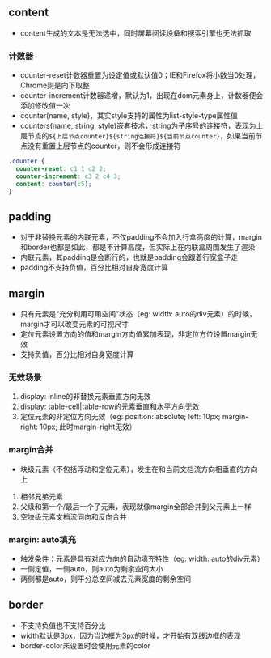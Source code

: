## content

- content生成的文本是无法选中，同时屏幕阅读设备和搜索引擎也无法抓取

### 计数器

- counter-reset计数器重置为设定值或默认值0；IE和Firefox将小数当0处理，Chrome则是向下取整
- counter-increment计数器递增，默认为1，出现在dom元素身上，计数器便会添加修改值一次
- counter(name, style)，其实style支持的属性为list-style-type属性值
- counters(name, string, style)嵌套技术，string为子序号的连接符，表现为上层节点的`${上层节点counter}${string连接符}${当前节点counter}`，如果当前节点没有重置上层节点的counter，则不会形成连接符

```css
.counter {
  counter-reset: c1 1 c2 2;
  counter-increment: c3 2 c4 3;
  content: counter(c5);
}
```

## padding

- 对于非替换元素的内联元素，不仅padding不会加入行盒高度的计算，margin和border也都是如此，都是不计算高度，但实际上在内联盒周围发生了渲染
- 内联元素，其padding是会断行的，也就是padding会跟着行宽盒子走
- padding不支持负值，百分比相对自身宽度计算

## margin

- 只有元素是“充分利用可用空间”状态（eg: width: auto的div元素）的时候，margin才可以改变元素的可视尺寸
- 定位元素设置方向的值和margin方向值累加表现，非定位方位设置margin无效
- 支持负值，百分比相对自身宽度计算

### 无效场景

1. display: inline的非替换元素垂直方向无效
2. display: table-cell|table-row的元素垂直和水平方向无效
3. 定位元素的非定位方向无效（eg: position: absolute; left: 10px; margin-right: 10px; 此时margin-right无效）

### margin合并

- 块级元素（不包括浮动和定位元素），发生在和当前文档流方向相垂直的方向上

1. 相邻兄弟元素
2. 父级和第一个/最后一个子元素，表现就像margin全部合并到父元素上一样
3. 空块级元素文档流同向和反向合并

### margin: auto填充

- 触发条件：元素是具有对应方向的自动填充特性（eg: width: auto的div元素）
- 一侧定值，一侧auto，则auto为剩余空间大小
- 两侧都是auto，则平分总空间减去元素宽度的剩余空间

## border

- 不支持负值也不支持百分比
- width默认是3px，因为当边框为3px的时候，才开始有双线边框的表现
- border-color未设置时会使用元素的color
